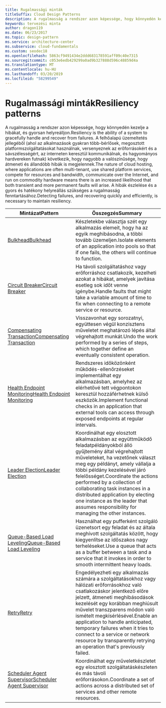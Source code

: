 ```yaml
---
title: Rugalmassági minták
titleSuffix: Cloud Design Patterns
description: A rugalmasság a rendszer azon képessége, hogy könnyedén kezelje a hibákat, és gyorsan helyreálljon. A felhőalapú üzemeltetés jellegéből (ahol az alkalmazások gyakran több-bérlősek, megosztott platformszolgáltatásokat használnak, versenyeznek az erőforrásokért és a sávszélességért, az interneten keresztül kommunikálnak, és hagyományos hardvereken futnak) következik, hogy nagyobb a valószínűsége, hogy átmeneti és állandóbb hibák is megjelennek. A hibák észlelése és a gyors és hatékony helyreállás szükséges a rugalmasság fenntartásához.
keywords: tervezési minta
author: dragon119
ms.date: 06/23/2017
ms.topic: design-pattern
ms.service: architecture-center
ms.subservice: cloud-fundamentals
ms.custom: seodec18
ms.openlocfilehash: 5863cf9491434e2ddd683178591aff09c40e7315
ms.sourcegitcommit: c053e6edb429299a0ad9b327888d596c48859d4a
ms.translationtype: MT
ms.contentlocale: hu-HU
ms.lasthandoff: 03/20/2019
ms.locfileid: "58299549"
---
```

# <a name="resiliency-patterns"></a><span data-ttu-id="c4025-106">Rugalmassági minták</span><span class="sxs-lookup"><span data-stu-id="c4025-106">Resiliency patterns</span></span>

<span data-ttu-id="c4025-107">A rugalmasság a rendszer azon képessége, hogy könnyedén kezelje a hibákat, és gyorsan helyreálljon.</span><span class="sxs-lookup"><span data-stu-id="c4025-107">Resiliency is the ability of a system to gracefully handle and recover from failures.</span></span> <span data-ttu-id="c4025-108">A felhőalapú üzemeltetés jellegéből (ahol az alkalmazások gyakran több-bérlősek, megosztott platformszolgáltatásokat használnak, versenyeznek az erőforrásokért és a sávszélességért, az interneten keresztül kommunikálnak, és hagyományos hardvereken futnak) következik, hogy nagyobb a valószínűsége, hogy átmeneti és állandóbb hibák is megjelennek.</span><span class="sxs-lookup"><span data-stu-id="c4025-108">The nature of cloud hosting, where applications are often multi-tenant, use shared platform services, compete for resources and bandwidth, communicate over the Internet, and run on commodity hardware means there is an increased likelihood that both transient and more permanent faults will arise.</span></span> <span data-ttu-id="c4025-109">A hibák észlelése és a gyors és hatékony helyreállás szükséges a rugalmasság fenntartásához.</span><span class="sxs-lookup"><span data-stu-id="c4025-109">Detecting failures, and recovering quickly and efficiently, is necessary to maintain resiliency.</span></span>

|                            <span data-ttu-id="c4025-110">Mintázat</span><span class="sxs-lookup"><span data-stu-id="c4025-110">Pattern</span></span>                             |                                                                                                      <span data-ttu-id="c4025-111">Összegzés</span><span class="sxs-lookup"><span data-stu-id="c4025-111">Summary</span></span>                                                                                                       |
|----------------------------------------------------------------|--------------------------------------------------------------------------------------------------------------------------------------------------------------------------------------------------------------------|
|                   [<span data-ttu-id="c4025-112">Bulkhead</span><span class="sxs-lookup"><span data-stu-id="c4025-112">Bulkhead</span></span>](../bulkhead.md)                   |                                                     <span data-ttu-id="c4025-113">Készletekbe választja szét egy alkalmazás elemeit, hogy ha az egyik meghibásodna, a többi tovább üzemeljen.</span><span class="sxs-lookup"><span data-stu-id="c4025-113">Isolate elements of an application into pools so that if one fails, the others will continue to function.</span></span>                                                      |
|            [<span data-ttu-id="c4025-114">Circuit Breaker</span><span class="sxs-lookup"><span data-stu-id="c4025-114">Circuit Breaker</span></span>](../circuit-breaker.md)            |                                                  <span data-ttu-id="c4025-115">Ha távoli szolgáltatáshoz vagy erőforráshoz csatlakozik, kezelheti azokat a hibákat, amelyek javítása esetleg sok időt venne igénybe.</span><span class="sxs-lookup"><span data-stu-id="c4025-115">Handle faults that might take a variable amount of time to fix when connecting to a remote service or resource.</span></span>                                                   |
|   [<span data-ttu-id="c4025-116">Compensating Transaction</span><span class="sxs-lookup"><span data-stu-id="c4025-116">Compensating Transaction</span></span>](../compensating-transaction.md)   |                                                      <span data-ttu-id="c4025-117">Visszavonhat egy sorozatnyi, együttesen végül konzisztens műveletet meghatározó lépés által végrehajtott munkát.</span><span class="sxs-lookup"><span data-stu-id="c4025-117">Undo the work performed by a series of steps, which together define an eventually consistent operation.</span></span>                                                       |
| [<span data-ttu-id="c4025-118">Health Endpoint Monitoring</span><span class="sxs-lookup"><span data-stu-id="c4025-118">Health Endpoint Monitoring</span></span>](../health-endpoint-monitoring.md) |                                            <span data-ttu-id="c4025-119">Rendszeres időközönként működés-ellenőrzéseket implementálhat egy alkalmazásban, amelyhez az elérhetővé tett végpontokon keresztül hozzáférhetnek külső eszközök.</span><span class="sxs-lookup"><span data-stu-id="c4025-119">Implement functional checks in an application that external tools can access through exposed endpoints at regular intervals.</span></span>                                            |
|            [<span data-ttu-id="c4025-120">Leader Election</span><span class="sxs-lookup"><span data-stu-id="c4025-120">Leader Election</span></span>](../leader-election.md)            | <span data-ttu-id="c4025-121">Koordinálhat egy elosztott alkalmazásban az együttműködő feladatpéldányokból álló gyűjtemény által végrehajtott műveleteket, ha vezetőnek választ meg egy példányt, amely vállalja a többi példány kezelésével járó felelősséget.</span><span class="sxs-lookup"><span data-stu-id="c4025-121">Coordinate the actions performed by a collection of collaborating task instances in a distributed application by electing one instance as the leader that assumes responsibility for managing the other instances.</span></span> |
|  [<span data-ttu-id="c4025-122">Queue-Based Load Leveling</span><span class="sxs-lookup"><span data-stu-id="c4025-122">Queue-Based Load Leveling</span></span>](../queue-based-load-leveling.md)  |                                            <span data-ttu-id="c4025-123">Használhat egy pufferként szolgáló üzenetsort egy feladat és az általa meghívott szolgáltatás között, hogy kiegyenlítse az időszakos nagy terheléseket.</span><span class="sxs-lookup"><span data-stu-id="c4025-123">Use a queue that acts as a buffer between a task and a service that it invokes in order to smooth intermittent heavy loads.</span></span>                                             |
|                      [<span data-ttu-id="c4025-124">Retry</span><span class="sxs-lookup"><span data-stu-id="c4025-124">Retry</span></span>](../retry.md)                      |             <span data-ttu-id="c4025-125">Engedélyezheti egy alkalmazás számára a szolgáltatásokhoz vagy hálózati erőforrásokhoz való csatlakozáskor jelentkező előre jelzett, átmeneti meghibásodások kezelését egy korábban meghiúsult művelet transzparens módon való ismételt megkísérlésével.</span><span class="sxs-lookup"><span data-stu-id="c4025-125">Enable an application to handle anticipated, temporary failures when it tries to connect to a service or network resource by transparently retrying an operation that's previously failed.</span></span>             |
| [<span data-ttu-id="c4025-126">Scheduler Agent Supervisor</span><span class="sxs-lookup"><span data-stu-id="c4025-126">Scheduler Agent Supervisor</span></span>](../scheduler-agent-supervisor.md) |                                                            <span data-ttu-id="c4025-127">Koordinálhat egy műveletkészletet egy elosztott szolgáltatáskészleten és más távoli erőforrásokon.</span><span class="sxs-lookup"><span data-stu-id="c4025-127">Coordinate a set of actions across a distributed set of services and other remote resources.</span></span>                                                            |